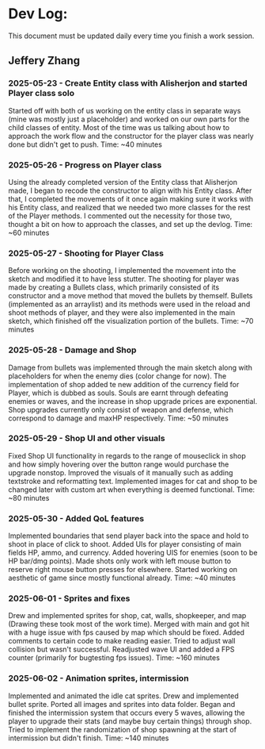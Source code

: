 # Dev Log:

This document must be updated daily every time you finish a work session.

## Jeffery Zhang

### 2025-05-23 - Create Entity class with Alisherjon and started Player class solo
Started off with both of us working on the entity class in separate ways (mine was mostly just a placeholder) and worked on our own parts for the child classes of entity. Most of the time was us talking about how to approach the work flow and the constructor for the player class was nearly done but didn't get to push.
Time: ~40 minutes

### 2025-05-26 - Progress on Player class
Using the already completed version of the Entity class that Alisherjon made, I began to recode the constructor to align with his Entity class. After that, I completed the movements of it once again making sure it works with his Entity class, and realized that we needed two more classes for the rest of the Player methods. I commented out the necessity for those two, thought a bit on how to approach the classes, and set up the devlog.
Time: ~60 minutes

### 2025-05-27 - Shooting for Player Class
Before working on the shooting, I implemented the movement into the sketch and modified it to have less stutter. The shooting for player was made by creating a Bullets class, which primarily consisted of its constructor and a move method that moved the bullets by themself. Bullets (implemented as an arraylist) and its methods were used in the reload and shoot methods of player, and they were also implemented in the main sketch, which finished off the visualization portion of the bullets.
Time: ~70 minutes

### 2025-05-28 - Damage and Shop
Damage from bullets was implemented through the main sketch along with placeholders for when the enemy dies (color change for now). The implementation of shop added te new addition of the currency field for Player, which is dubbed as souls. Souls are earnt through defeating enemies or waves, and the increase in shop upgrade prices are exponential. Shop upgrades currently only consist of weapon and defense, which correspond to damage and maxHP respectively.
Time: ~50 minutes

### 2025-05-29 - Shop UI and other visuals
Fixed Shop UI functionality in regards to the range of mouseclick in shop and how simply hovering over the button range would purchase the upgrade nonstop. Improved the visuals of it manually such as adding textstroke and reformatting text. Implemented images for cat and shop to be changed later with custom art when everything is deemed functional.
Time: ~80 minutes

### 2025-05-30 - Added QoL features
Implemented boundaries that send player back into the space and hold to shoot in place of click to shoot. Added UIs for player consisting of main fields HP, ammo, and currency. Added hovering UIS for enemies (soon to be HP bar/dmg points). Made shots only work with left mouse button to reserve right mouse button presses for elsewhere. Started working on aesthetic of game since mostly functional already.
Time: ~40 minutes

### 2025-06-01 - Sprites and fixes
Drew and implemented sprites for shop, cat, walls, shopkeeper, and map (Drawing these took most of the work time). Merged with main and got hit with a huge issue with fps caused by map which should be fixed. Added comments to certain code to make reading easier. Tried to adjust wall collision but wasn't successful. Readjusted wave UI and added a FPS counter (primarily for bugtesting fps issues).
Time: ~160 minutes

### 2025-06-02 - Animation sprites, intermission
Implemented and animated the idle cat sprites. Drew and implemented bullet sprite. Ported all images and sprites into data folder. Began and finished the intermission system that occurs every 5 waves, allowing the player to upgrade their stats (and maybe buy certain things) through shop. Tried to implement the randomization of shop spawning at the start of intermission but didn't finish.
Time: ~140 minutes

